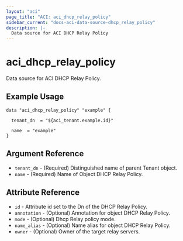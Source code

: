 ```yaml
---
layout: "aci"
page_title: "ACI: aci_dhcp_relay_policy"
sidebar_current: "docs-aci-data-source-dhcp_relay_policy"
description: |-
  Data source for ACI DHCP Relay Policy
---
```


# aci_dhcp_relay_policy #
Data source for ACI DHCP Relay Policy.

## Example Usage ##

```hcl
data "aci_dhcp_relay_policy" "example" {

  tenant_dn  = "${aci_tenant.example.id}"

  name  = "example"
}
```
## Argument Reference ##
* `tenant_dn` - (Required) Distinguished name of parent Tenant object.
* `name` - (Required) Name of Object DHCP Relay Policy.



## Attribute Reference

* `id` - Attribute id set to the Dn of the DHCP Relay Policy.
* `annotation` - (Optional) Annotation for object DHCP Relay Policy.
* `mode` - (Optional) Dhcp Relay policy mode.
* `name_alias` - (Optional) Name alias for object DHCP Relay Policy.
* `owner` - (Optional) Owner of the target relay servers.
